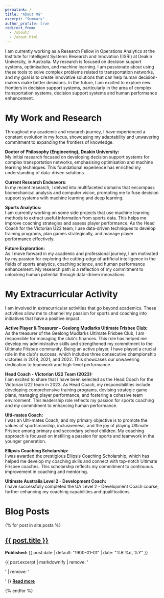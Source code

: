 ```yaml
---
permalink: /
title: "About Me"
excerpt: "Summary"
author_profile: true
redirect_from: 
  - /about/
  - /about.html
---
```


I am currently working as a Research Fellow in Operations Analytics at the Institute for Intelligent Systems Research and Innovation (IISRI) at Deakin University, in Australia. My research is focused on decision support systems, optimisation, and machine learning. I am passionate about using these tools to solve complex problems related to transportation networks, and my goal is to create innovative solutions that can help human decision-makers make better decisions. In the future, I am excited to explore new frontiers in decision support systems, particularly in the area of complex transportation systems, decision support systems and human performance enhancement.

# My Work and Research  
Throughout my academic and research journey, I have experienced a constant evolution in my focus, showcasing my adaptability and unwavering commitment to expanding the frontiers of knowledge.

**Doctor of Philosophy (Engineering), Deakin University:**  
My initial research focused on developing decision support systems for complex transportation networks, emphasising optimisation and machine learning techniques. This foundational experience has enriched my understanding of data-driven solutions.

**Current Research Endeavors:**  
In my recent research, I delved into multifaceted domains that encompass biomechanical analysis and computer vision, prompting me to fuse decision support systems with machine learning and deep learning.

**Sports Analytics:**  
I am currently working on some side projects that use machine learning methods to extract useful information from sports data. This helps me improve coaching strategies and assess player performance. As the Head Coach for the Victorian U22 team, I use data-driven techniques to develop training programs, plan games strategically, and manage player performance effectively.

**Future Exploration:**  
As I move forward in my academic and professional journey, I am motivated by my passion for exploring the cutting-edge of artificial intelligence in the fields of sports analytics, coaching science, and human performance enhancement. My research path is a reflection of my commitment to unlocking human potential through data-driven innovations.

# My Extracurricular Activity  
I am involved in extracurricular activities that go beyond academics. These activities allow me to channel my passion for sports and coaching into initiatives that have a positive impact.

**Active Player & Treasurer - Geelong Mudlarks Ultimate Frisbee Club:**  
As the treasurer of the Geelong Mudlarks Ultimate Frisbee Club, I am responsible for managing the club's finances. This role has helped me develop my administrative skills and strengthened my commitment to the Ultimate Frisbee community. Being an active player, I have played a crucial role in the club's success, which includes three consecutive championship victories in 2018, 2021, and 2022. This showcases our unwavering dedication to teamwork and high-level performance.

**Head Coach - Victorian U22 Team (2023):**  
I am excited to share that I have been selected as the Head Coach for the Victorian U22 team in 2023. As Head Coach, my responsibilities include developing comprehensive training programs, devising strategic game plans, managing player performance, and fostering a cohesive team environment. This leadership role reflects my passion for sports coaching and my commitment to enhancing human performance.

**Ulti-mates Coach:**  
I was an Ulti-mates Coach, and my primary objective is to promote the values of sportsmanship, inclusiveness, and the joy of playing Ultimate Frisbee among primary and secondary school children. My coaching approach is focused on instilling a passion for sports and teamwork in the younger generation.

**Ellipsis Coaching Scholarship:**  
I was awarded the prestigious Ellipsis Coaching Scholarship, which has helped me develop my coaching skills and connect with top-notch Ultimate Frisbee coaches. This scholarship reflects my commitment to continuous improvement in coaching and mentoring.

**Ultimate Australia Level 2 - Development Coach:**  
I have successfully completed the UA Level 2 - Development Coach course, further enhancing my coaching capabilities and qualifications.

# Blog Posts  
{% for post in site.posts %}
  <div class="{{ include.type | default: "list" }}__item">
    <article class="archive__item" itemscope itemtype="http://schema.org/CreativeWork">
      <h2 class="archive__item-title" itemprop="headline">
        <a href="{{ post.url }}" rel="permalink">{{ post.title }}</a>
      </h2>
      <p class="page__date">
        <strong><i class="fa fa-fw fa-calendar" aria-hidden="true"></i> Published:</strong> 
        <time datetime="{{ post.date | default: "1900-01-01" | date_to_xmlschema }}">{{ post.date | default: "1900-01-01" | date: "%B %d, %Y" }}</time>
      </p>
      <p class="archive__item-excerpt" itemprop="description">
        {{ post.excerpt | markdownify | remove: '<p>' | remove: '</p>' }}
        <strong><a href="{{ post.url }}" rel="permalink"> Read more</a></strong>
      </p>
    </article>
  </div>
{% endfor %}

